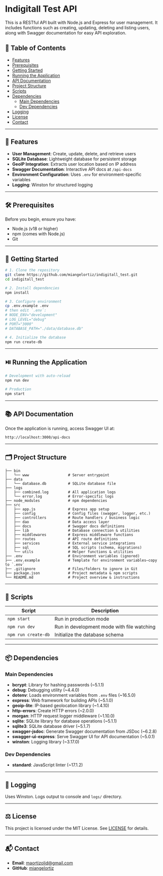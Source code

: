 # Indigitall Test API

This is a RESTful API built with Node.js and Express for user management. It includes functions such as creating, updating, deleting and listing users, along with Swagger documentation for easy API exploration.

## 📑 Table of Contents
- [Features](#features)  
- [Prerequisites](#prerequisites)  
- [Getting Started](#getting-started)  
- [Running the Application](#running-the-application)  
- [API Documentation](#api-documentation)  
- [Project Structure](#project-structure)  
- [Scripts](#scripts)  
- [Dependencies](#dependencies)  
  - [Main Dependencies](#main-dependencies) 
  - [Dev Dependencies](#dev-dependencies)  
- [Logging](#logging)  
- [License](#license)  
- [Contact](#contact)  

---

## 🚀 Features

- **User Management**: Create, update, delete, and retrieve users  
- **SQLite Database**: Lightweight database for persistent storage  
- **GeoIP Integration**: Extracts user location based on IP address  
- **Swagger Documentation**: Interactive API docs at `/api-docs`  
- **Environment Configuration**: Uses `.env` for environment-specific variables  
- **Logging**: Winston for structured logging  

---

## 🛠️ Prerequisites

Before you begin, ensure you have:

- Node.js (v18 or higher)  
- npm (comes with Node.js)  
- Git  

---

## 🏁 Getting Started

```bash
# 1. Clone the repository
git clone https://github.com/miangelortiz/indigitall_test.git
cd indigitall_test

# 2. Install dependencies
npm install

# 3. Configure environment
cp .env.example .env
# then edit `.env`:
# NODE_ENV="development"
# LOG_LEVEL="debug"
# PORT="3000"
# DATABASE_PATH="./data/database.db"

# 4. Initialize the database
npm run create-db
```

---

## ⏯️ Running the Application

```bash
# Development with auto-reload
npm run dev

# Production
npm start
```

---

## 📚 API Documentation

Once the application is running, access Swagger UI at:

```
http://localhost:3000/api-docs
```

---

## 🗂️ Project Structure

```text
├── bin
│   └── www                  # Server entrypoint
├── data
│   └── database.db          # SQLite database file
├── logs
│   ├── combined.log         # All application logs
│   └── error.log            # Error-specific logs
├── node_modules             # npm dependencies
├── src
│   ├── app.js               # Express app setup
│   ├── config               # Config files (swagger, logger, etc.)
│   ├── controllers          # Route handlers / business logic
│   ├── dao                  # Data access layer
│   ├── docs                 # Swagger docs definitions
│   ├── lib                  # Database connection & utilities
│   ├── middlewares          # Express middleware functions
│   ├── routes               # API route definitions
│   ├── services             # External service integrations
│   ├── sql                  # SQL scripts (schema, migrations)
│   └── utils                # Helper functions & utilities
├── .env                     # Environment variables (ignored)
├── .env.example             # Template for environment variables—copy to `.env`
├── .gitignore               # Files/folders to ignore in Git
├── package.json             # Project metadata & npm scripts
└── README.md                # Project overview & instructions
```

---

## 📜 Scripts

| Script              | Description                                |
| ------------------- | ------------------------------------------ |
| `npm start`         | Run in production mode                     |
| `npm run dev`       | Run in development mode with file watching |
| `npm run create-db` | Initialize the database schema             |

---

## 📦 Dependencies

### Main Dependencies

- **bcrypt**: Library for hashing passwords (~5.1.1)  
- **debug**: Debugging utility (~4.4.0)  
- **dotenv**: Loads environment variables from `.env` files (~16.5.0)  
- **express**: Web framework for building APIs (~5.1.0)  
- **geoip-lite**: IP-based geolocation library (~1.4.10)  
- **http-errors**: Create HTTP errors (~2.0.0)  
- **morgan**: HTTP request logger middleware (~1.10.0)  
- **sqlite**: SQLite library for database operations (~5.1.1)  
- **sqlite3**: SQLite database driver (~5.1.7)  
- **swagger-jsdoc**: Generate Swagger documentation from JSDoc (~6.2.8)  
- **swagger-ui-express**: Serve Swagger UI for API documentation (~5.0.1)  
- **winston**: Logging library (~3.17.0)  

### Dev Dependencies

- **standard**: JavaScript linter (~17.1.2)  

---

## 📝 Logging

Uses Winston. Logs output to console and `logs/` directory.  

---

## ⚖️ License

This project is licensed under the MIT License. See [LICENSE](LICENSE) for details.  

---

## 📬 Contact

- **Email**: maortizolid@gmail.com  
- **GitHub**: [miangelortiz](https://github.com/miangelortiz)  